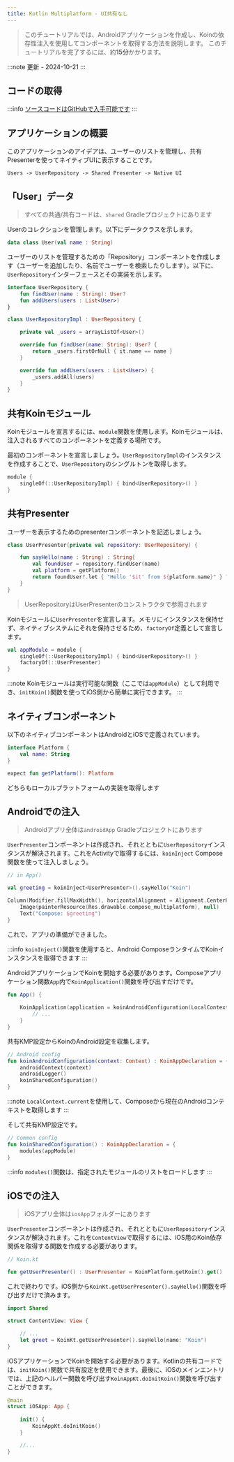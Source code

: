 ```yaml
---
title: Kotlin Multiplatform - UI共有なし
---
```


> このチュートリアルでは、Androidアプリケーションを作成し、Koinの依存性注入を使用してコンポーネントを取得する方法を説明します。
> このチュートリアルを完了するには、約**15分**かかります。

:::note
更新 - 2024-10-21
:::

## コードの取得

:::info
[ソースコードはGitHubで入手可能です](https://github.com/InsertKoinIO/koin-getting-started/tree/main/KotlinMultiplatform)
:::

## アプリケーションの概要

このアプリケーションのアイデアは、ユーザーのリストを管理し、共有Presenterを使ってネイティブUIに表示することです。

`Users -> UserRepository -> Shared Presenter -> Native UI`

## 「User」データ

> すべての共通/共有コードは、`shared` Gradleプロジェクトにあります

Userのコレクションを管理します。以下にデータクラスを示します。

```kotlin
data class User(val name : String)
```

ユーザーのリストを管理するための「Repository」コンポーネントを作成します（ユーザーを追加したり、名前でユーザーを検索したりします）。以下に、`UserRepository`インターフェースとその実装を示します。

```kotlin
interface UserRepository {
    fun findUser(name : String): User?
    fun addUsers(users : List<User>)
}

class UserRepositoryImpl : UserRepository {

    private val _users = arrayListOf<User>()

    override fun findUser(name: String): User? {
        return _users.firstOrNull { it.name == name }
    }

    override fun addUsers(users : List<User>) {
        _users.addAll(users)
    }
}
```

## 共有Koinモジュール

Koinモジュールを宣言するには、`module`関数を使用します。Koinモジュールは、注入されるすべてのコンポーネントを定義する場所です。

最初のコンポーネントを宣言しましょう。`UserRepositoryImpl`のインスタンスを作成することで、`UserRepository`のシングルトンを取得します。

```kotlin
module {
    singleOf(::UserRepositoryImpl) { bind<UserRepository>() }
}
```

## 共有Presenter

ユーザーを表示するためのpresenterコンポーネントを記述しましょう。

```kotlin
class UserPresenter(private val repository: UserRepository) {

    fun sayHello(name : String) : String{
        val foundUser = repository.findUser(name)
        val platform = getPlatform()
        return foundUser?.let { "Hello '$it' from ${platform.name}" } ?: "User '$name' not found!"
    }
}
```

> UserRepositoryはUserPresenterのコンストラクタで参照されます

Koinモジュールに`UserPresenter`を宣言します。メモリにインスタンスを保持せず、ネイティブシステムにそれを保持させるため、`factoryOf`定義として宣言します。

```kotlin
val appModule = module {
    singleOf(::UserRepositoryImpl) { bind<UserRepository>() }
    factoryOf(::UserPresenter)
}
```

:::note
Koinモジュールは実行可能な関数（ここでは`appModule`）として利用でき、`initKoin()`関数を使ってiOS側から簡単に実行できます。
:::

## ネイティブコンポーネント

以下のネイティブコンポーネントはAndroidとiOSで定義されています。

```kotlin
interface Platform {
    val name: String
}

expect fun getPlatform(): Platform
```

どちらもローカルプラットフォームの実装を取得します

## Androidでの注入

> Androidアプリ全体は`androidApp` Gradleプロジェクトにあります

`UserPresenter`コンポーネントは作成され、それとともに`UserRepository`インスタンスが解決されます。これをActivityで取得するには、`koinInject` Compose関数を使って注入しましょう。

```kotlin
// in App()

val greeting = koinInject<UserPresenter>().sayHello("Koin")

Column(Modifier.fillMaxWidth(), horizontalAlignment = Alignment.CenterHorizontally) {
    Image(painterResource(Res.drawable.compose_multiplatform), null)
    Text("Compose: $greeting")
}
```

これで、アプリの準備ができました。

:::info
`koinInject()`関数を使用すると、Android ComposeランタイムでKoinインスタンスを取得できます
:::

AndroidアプリケーションでKoinを開始する必要があります。Composeアプリケーション関数`App`内で`KoinApplication()`関数を呼び出すだけです。

```kotlin
fun App() {
    
    KoinApplication(application = koinAndroidConfiguration(LocalContext.current)){
        // ...
    }
}
```

共有KMP設定からKoinのAndroid設定を収集します。

```kotlin
// Android config
fun koinAndroidConfiguration(context: Context) : KoinAppDeclaration = {
    androidContext(context)
    androidLogger()
    koinSharedConfiguration()
}
```

:::note
`LocalContext.current`を使用して、Composeから現在のAndroidコンテキストを取得します
:::

そして共有KMP設定です。

```kotlin
// Common config
fun koinSharedConfiguration() : KoinAppDeclaration = {
    modules(appModule)
}
```

:::info
`modules()`関数は、指定されたモジュールのリストをロードします
:::

## iOSでの注入

> iOSアプリ全体は`iosApp`フォルダーにあります

`UserPresenter`コンポーネントは作成され、それとともに`UserRepository`インスタンスが解決されます。これを`ContentView`で取得するには、iOS用のKoin依存関係を取得する関数を作成する必要があります。

```kotlin
// Koin.kt

fun getUserPresenter() : UserPresenter = KoinPlatform.getKoin().get()
```

これで終わりです。iOS側から`KoinKt.getUserPresenter().sayHello()`関数を呼び出すだけで済みます。

```swift
import Shared

struct ContentView: View {

    // ...
    let greet = KoinKt.getUserPresenter().sayHello(name: "Koin")
}
```

iOSアプリケーションでKoinを開始する必要があります。Kotlinの共有コードでは、`initKoin()`関数で共有設定を使用できます。最後に、iOSのメインエントリでは、上記のヘルパー関数を呼び出す`KoinAppKt.doInitKoin()`関数を呼び出すことができます。

```swift
@main
struct iOSApp: App {
    
    init() {
        KoinAppKt.doInitKoin()
    }

    //...
}